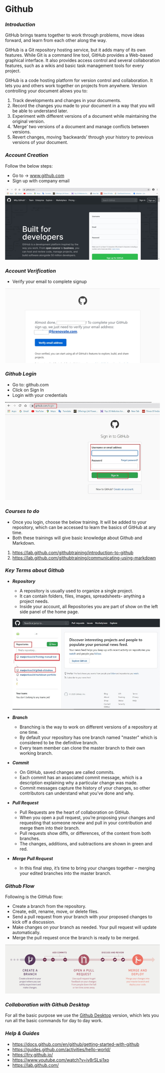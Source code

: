 # **Github**

### **_Introduction_**

GitHub brings teams together to work through problems, move ideas forward, and learn from each other along the way.

GitHub is a Git repository hosting service, but it adds many of its own features. While Git is a command line tool, GitHub provides a Web-based graphical interface. It also provides access control and several collaboration features, such as a wikis and basic task management tools for every project.

GitHub is a code hosting platform for version control and collaboration. It lets you and others work together on projects from anywhere. Version controlling your document allows you to:

1.  Track developments and changes in your documents.
2.  Record the changes you made to your document in a way that you will be able to understand later.
3.  Experiment with different versions of a document while maintaining the original version.
4.  ‘Merge’ two versions of a document and manage conflicts between versions.
5.  Revert changes, moving ‘backwards’ through your history to previous versions of your document.


### **_Account Creation_**

Follow the below steps:

*    Go to -> www.github.com
*    Sign up with company email

![Github Signup](../images/Initial-images/GitHub/Github%20Signup.jpg)

### **_Account Verification_**

*    Verify your email to complete signup

![Github Verify](../images/Initial-images/GitHub/Github%20verify.jpg)

### **_Github Login_**

*    Go to: github.com
*    Click on Sign In
*    Login with your credentials

![signin](../images/Initial-images/GitHub/signin.jpg)

### **_Courses to do_**

*    Once you login, choose the below training. It will be added to your repository, which can be accessed to learn the basics of GitHub at any time.
*    Both these trainings will give basic knowledge about Github and Markdown.

1.    https://lab.github.com/githubtraining/introduction-to-github
2.    https://lab.github.com/githubtraining/communicating-using-markdown

   

### **_Key Terms about Github_**

*    **_Repository_**

     *    A repository is usually used to organize a single project.
     *    It can contain folders, files, images, spreadsheets- anything a project needs.
     *    Inside your account, all Repositories you are part of show on the left side panel of the home page.

     ![homepage](../images/Initial-images/GitHub/homepage.jpg)


*    **_Branch_**

     *    Branching is the way to work on different versions of a repository at one time.
     *    By default your repository has one branch named "master" which is considered to be the definitive branch. 
     *    Every team member can clone the master branch to their own working branch.


*    **_Commit_**

     *    On GitHub, saved changes are called commits.
     *    Each commit has an associated commit message, which is a description explaining why a particular change was made.
     *    Commit messages capture the history of your changes, so other contributors can understand what you’ve done and why.

*    **_Pull Request_**

     *    Pull Requests are the heart of collaboration on GitHub.
     *    When you open a pull request, you’re proposing your changes and requesting that someone review and pull in your contribution and merge them into their branch.
     *    Pull requests show diffs, or differences, of the content from both branches.
     *    The changes, additions, and subtractions are shown in green and red.

*    **_Merge Pull Request_**

     *    In this final step, it’s time to bring your changes together – merging your edited branches into the master branch.


### **_Github Flow_**

Following is the GitHub flow:

*    Create a branch from the repository.
*    Create, edit, rename, move, or delete files.
*    Send a pull request from your branch with your proposed changes to kick off a discussion.
*    Make changes on your branch as needed. Your pull request will update automatically.
*    Merge the pull request once the branch is ready to be merged.

![github flow](../images/Initial-images/GitHub/githubflow.jpg)

### **_Collaboration with Github Desktop_**

For all the basic purpose we use the [Github Desktop](Desktop-Github.md) version, which lets you run all the basic commands for day to day work.


### **_Help & Guides_**

*    https://docs.github.com/en/github/getting-started-with-github
*    https://guides.github.com/activities/hello-world/
*    https://try.github.io/
*    https://www.youtube.com/watch?v=iv8rSLsi1xo
*    https://lab.github.com/


